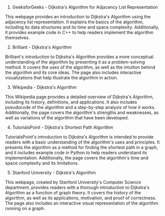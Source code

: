 

1. GeeksforGeeks - Dijkstra's Algorithm for Adjacency List Representation

This webpage provides an introduction to Dijkstra's Algorithm using the adjacency list representation. It explains the basics of the algorithm, including its data structures and its time and space complexity. Additionally, it provides example code in C++ to help readers implement the algorithm themselves.

2. Brilliant - Dijkstra's Algorithm

Brilliant's introduction to Dijkstra's Algorithm provides a more conceptual understanding of the algorithm by presenting it as a problem-solving method. It covers the uses of the algorithm, as well as the intuition behind the algorithm and its core ideas. The page also includes interactive visualizations that help illustrate the algorithm in action.

3. Wikipedia - Dijkstra's Algorithm

This Wikipedia page provides a detailed overview of Dijkstra's Algorithm, including its history, definitions, and applications. It also includes pseudocode of the algorithm and a step-by-step analysis of how it works. Additionally, the page covers the algorithm's strengths and weaknesses, as well as variations of the algorithm that have been developed.

4. TutorialsPoint - Dijkstra's Shortest Path Algorithm

TutorialsPoint's introduction to Dijkstra's Algorithm is intended to provide readers with a basic understanding of the algorithm's uses and principles. It presents the algorithm as a method for finding the shortest path in a graph, and it includes example code in Python to help readers understand its implementation. Additionally, the page covers the algorithm's time and space complexity and its limitations.

5. Stanford University - Dijkstra's Algorithm

This webpage, created by Stanford University's Computer Science department, provides readers with a thorough introduction to Dijkstra's Algorithm as a function of graph theory. It covers the history of the algorithm, as well as its applications, motivation, and proof of correctness. The page also includes an interactive visual representation of the algorithm running on a graph.